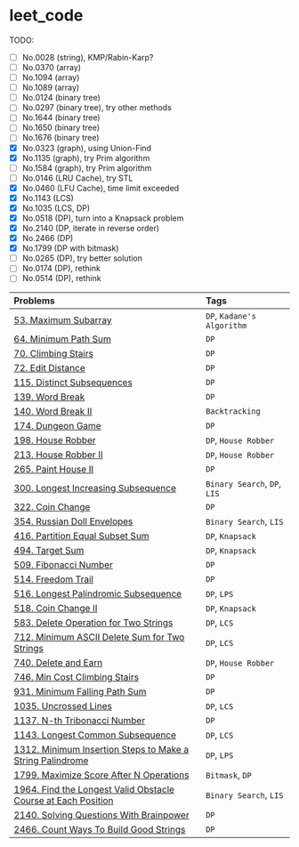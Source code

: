 # leet_code

TODO:

- [ ] No.0028 (string), KMP/Rabin-Karp?
- [ ] No.0370 (array)
- [ ] No.1094 (array)
- [ ] No.1089 (array)
- [ ] No.0124 (binary tree)
- [ ] No.0297 (binary tree), try other methods
- [ ] No.1644 (binary tree)
- [ ] No.1650 (binary tree)
- [ ] No.1676 (binary tree)
- [x] No.0323 (graph), using Union-Find
- [x] No.1135 (graph), try Prim algorithm
- [ ] No.1584 (graph), try Prim algorithm
- [ ] No.0146 (LRU Cache), try STL
- [x] No.0460 (LFU Cache), time limit exceeded
- [x] No.1143 (LCS)
- [x] No.1035 (LCS, DP)
- [x] No.0518 (DP), turn into a Knapsack problem
- [x] No.2140 (DP, iterate in reverse order)
- [x] No.2466 (DP)
- [x] No.1799 (DP with bitmask)
- [ ] No.0265 (DP), try better solution
- [ ] No.0174 (DP), rethink
- [ ] No.0514 (DP), rethink

|          Problems           |         Tags            |
| :-------------------------- | :---------------------- |
|[53. Maximum Subarray](https://github.com/mirinta/leet_code/blob/master/dynamic_programming/0053_maximum_subarray.cpp)|`DP`, `Kadane's Algorithm`|
|[64. Minimum Path Sum](https://github.com/mirinta/leet_code/blob/master/dynamic_programming/0064_minimum_path_sum.cpp)|`DP`|
|[70. Climbing Stairs](https://github.com/mirinta/leet_code/blob/master/dynamic_programming/0070_climbing_stairs.cpp)|`DP`|
|[72. Edit Distance](https://github.com/mirinta/leet_code/blob/master/dynamic_programming/0072_edit_distance.cpp)|`DP`|
|[115. Distinct Subsequences](https://github.com/mirinta/leet_code/blob/master/dynamic_programming/0115_distinct_subsequences.cpp)|`DP`|
|[139. Word Break](https://github.com/mirinta/leet_code/blob/master/dynamic_programming/0139_word_breaks.cpp)|`DP`|
|[140. Word Break II](https://github.com/mirinta/leet_code/blob/master/backtrack/0140_word_break.cpp)|`Backtracking`|
|[174. Dungeon Game](https://github.com/mirinta/leet_code/blob/master/dynamic_programming/0174_dungeon_game.cpp)|`DP`|
|[198. House Robber](https://github.com/mirinta/leet_code/blob/master/dynamic_programming/0198_house_robber.cpp)|`DP`, `House Robber`|
|[213. House Robber II](https://github.com/mirinta/leet_code/blob/master/dynamic_programming/0213_house_robber.cpp)|`DP`, `House Robber`|
|[265. Paint House II](https://github.com/mirinta/leet_code/blob/master/dynamic_programming/0265_paint_house.cpp)|`DP`|
|[300. Longest Increasing Subsequence](https://github.com/mirinta/leet_code/blob/master/dynamic_programming/0300_longest_increasing_subsequence.cpp)|`Binary Search`, `DP`, `LIS`|
|[322. Coin Change](https://github.com/mirinta/leet_code/blob/master/dynamic_programming/0322_coin_change.cpp)|`DP`|
|[354. Russian Doll Envelopes](https://github.com/mirinta/leet_code/blob/master/dynamic_programming/0354_russian_doll_envelopes.cpp)|`Binary Search`, `LIS`|
|[416. Partition Equal Subset Sum](https://github.com/mirinta/leet_code/blob/master/dynamic_programming/0416_partition_equal_subset_sum.cpp)|`DP`, `Knapsack`|
|[494. Target Sum](https://github.com/mirinta/leet_code/blob/master/dynamic_programming/0494_target_sum.cpp)|`DP`, `Knapsack`|
|[509. Fibonacci Number](https://github.com/mirinta/leet_code/blob/master/dynamic_programming/0509_fibonacci_number.cpp)|`DP`|
|[514. Freedom Trail](https://github.com/mirinta/leet_code/blob/master/dynamic_programming/0514_freedom_trail.cpp)|`DP`|
|[516. Longest Palindromic Subsequence](https://github.com/mirinta/leet_code/blob/master/dynamic_programming/0516_longest_palindromic_subsequence.cpp)|`DP`, `LPS`|
|[518. Coin Change II](https://github.com/mirinta/leet_code/blob/master/dynamic_programming/0518_coin_change.cpp)|`DP`, `Knapsack`|
|[583. Delete Operation for Two Strings](https://github.com/mirinta/leet_code/blob/master/dynamic_programming/0583_delete_operations_for_two_strings.cpp)|`DP`, `LCS`|
|[712. Minimum ASCII Delete Sum for Two Strings](https://github.com/mirinta/leet_code/blob/master/dynamic_programming/0712_minimum_ascii_delete_sum_for_two_strings.cpp)|`DP`, `LCS`|
|[740. Delete and Earn](https://github.com/mirinta/leet_code/blob/master/dynamic_programming/0740_delete_and_earn.cpp)|`DP`, `House Robber`|
|[746. Min Cost Climbing Stairs](https://github.com/mirinta/leet_code/blob/master/dynamic_programming/0746_min_cost_climbing_stairs.cpp)|`DP`|
|[931. Minimum Falling Path Sum](https://github.com/mirinta/leet_code/blob/master/dynamic_programming/0931_minimum_falling_path_sum.cpp)|`DP`|
|[1035. Uncrossed Lines](https://github.com/mirinta/leet_code/blob/master/dynamic_programming/1035_uncrossed_lines.cpp)|`DP`, `LCS`|
|[1137. N-th Tribonacci Number](https://github.com/mirinta/leet_code/blob/master/dynamic_programming/1137_nth_tribonacci_number.cpp)|`DP`|
|[1143. Longest Common Subsequence](https://github.com/mirinta/leet_code/blob/master/dynamic_programming/1143_longest_common_subsequence.cpp)|`DP`, `LCS`|
|[1312. Minimum Insertion Steps to Make a String Palindrome](https://github.com/mirinta/leet_code/blob/master/dynamic_programming/1312_minimum_insertion_steps_to_make_a_string_palindrome.cpp)|`DP`, `LPS`|
|[1799. Maximize Score After N Operations](https://github.com/mirinta/leet_code/blob/master/dynamic_programming/1799_maximize_score_after_n_operations.cpp)|`Bitmask`, `DP`|
|[1964. Find the Longest Valid Obstacle Course at Each Position](https://github.com/mirinta/leet_code/blob/master/array/1964_find_the_longest_valid_obstacle_course_at_each_position.cpp)|`Binary Search`, `LIS`|
|[2140. Solving Questions With Brainpower](https://github.com/mirinta/leet_code/blob/master/dynamic_programming/2140_solving_questions_with_brainpower.cpp)|`DP`|
|[2466. Count Ways To Build Good Strings](https://github.com/mirinta/leet_code/blob/master/dynamic_programming/2466_count_ways_to_build_good_strings.cpp)|`DP`|
